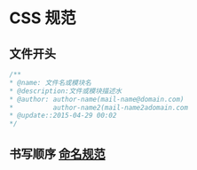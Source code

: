 # CSS 规范

## 文件开头

```css
/**
* @name: 文件名或模块名
* @description:文件或模块描述水
* @author: author-name(mail-name@domain.com)
*          author-name2(mail-name2adomain.com
* @update::2015-04-29 00:02
*/
```

## 书写顺序 <rt>[命名规范](./命名规范.html#_4-css-命名)</rt>
